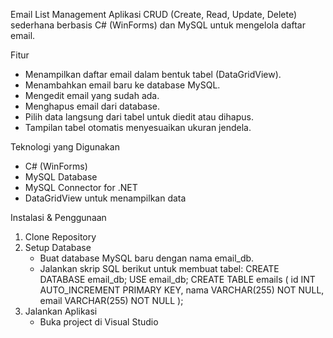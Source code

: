 Email List Management
Aplikasi CRUD (Create, Read, Update, Delete) sederhana berbasis C# (WinForms) dan MySQL untuk mengelola daftar email.

Fitur
- Menampilkan daftar email dalam bentuk tabel (DataGridView).
- Menambahkan email baru ke database MySQL.
- Mengedit email yang sudah ada.
- Menghapus email dari database.
- Pilih data langsung dari tabel untuk diedit atau dihapus.
- Tampilan tabel otomatis menyesuaikan ukuran jendela.

Teknologi yang Digunakan
- C# (WinForms)
- MySQL Database
- MySQL Connector for .NET
- DataGridView untuk menampilkan data

Instalasi & Penggunaan
1. Clone Repository
2. Setup Database
   - Buat database MySQL baru dengan nama email_db.
   - Jalankan skrip SQL berikut untuk membuat tabel:
        CREATE DATABASE email_db;
        USE email_db;
        CREATE TABLE emails (
            id INT AUTO_INCREMENT PRIMARY KEY,
            nama VARCHAR(255) NOT NULL,
            email VARCHAR(255) NOT NULL
        );
 3. Jalankan Aplikasi
    - Buka project di Visual Studio
